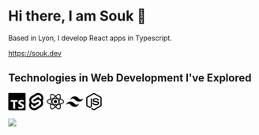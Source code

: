 # Hi there, I am Souk 👋

Based in Lyon, I develop React apps in Typescript. </br>

https://souk.dev

## Technologies in Web Development I've Explored

<p>
  <img src="https://raw.githubusercontent.com/aiibe/aiibe/main/typescript.svg" alt="typescript" width="35" height="35">
  <img src="https://raw.githubusercontent.com/aiibe/aiibe/main/svelte.svg" alt="svelte" width="35" height="35">
  <img src="https://raw.githubusercontent.com/aiibe/aiibe/main/react.svg" alt="react" width="35" height="35">
  <img src="https://raw.githubusercontent.com/aiibe/aiibe/main/tailwindcss.svg" alt="tailwind" width="35" height="35">
  <img src="https://raw.githubusercontent.com/aiibe/aiibe/main/nodedotjs.svg" alt="nodejs" width="35" height="35">
</p>

<p style="display:flex; justify-content: space-between">
  <img src="https://github-readme-stats.vercel.app/api/top-langs/?username=aiibe&layout=compact" />
</p>
